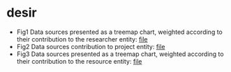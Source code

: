 # desir

- Fig1 Data sources presented as a treemap chart, weighted according to their contribution to the researcher entity: [file](https://github.com/linhd-postdata/desir/blob/master/Fig.%201.%20Data%20sources%20%20contribution%20to%20the%20researcher%20entity..ipynb)
- Fig2 Data sources contribution to project entity: [file](https://github.com/linhd-postdata/desir/blob/master/Fig.%202.%20Data%20sources%20contribution%20to%20project%20entity.ipynb)
- Fig3 Data sources presented as a treemap chart, weighted according to their contribution to the resource entity: [file](https://github.com/linhd-postdata/desir/blob/master/Fig.%203.%20Data%20sources%20contribution%20to%20the%20resource%20entity.ipynb)
